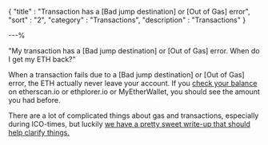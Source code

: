 {
"title"       : "Transaction has a [Bad jump destination] or [Out of Gas] error",
"sort"        : "2",
"category"    : "Transactions",
"description" : "Transactions"
}

---%


"My transaction has a  [Bad jump destination] or [Out of Gas] error. When do I get my ETH back?"

When a transaction fails due to a [Bad jump destination] or [Out of Gas] error, the ETH actually never leave your account. If you [check your balance](https://myetherwallet.github.io/knowledge-base/getting-started/checking-balance-of-my-account.html) on etherscan.io or ethplorer.io or MyEtherWallet, you should see the amount you had before.

There are a lot of complicated things about gas and transactions, especially during ICO-times, but luckily [we have a pretty sweet write-up that should help clarify things.](https://myetherwallet.github.io/knowledge-base/gas/what-is-gas-ethereum.html)
